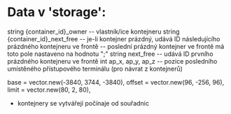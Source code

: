 # Data v 'storage':

string {container_id}_owner -- vlastník/ice kontejneru
string {container_id}_next_free
  -- je-li kontejner prázdný, udává ID následujícího prázdného kontejneru ve frontě
  -- poslední prázdný kontejner ve frontě má toto pole nastaveno na hodnotu ";"
string next_free -- udává ID prvního prázdného kontejneru ve frontě
int ap_x, ap_y, ap_z -- pozice posledního umístěného přístupového terminálu (pro návrat z kontejnerů)





base = vector.new(-3840, 3744, -3840),
offset = vector.new(96, -256, 96),
limit = vector.new(80, 2, 80),

- kontejnery se vytvářejí počínaje od souřadnic

